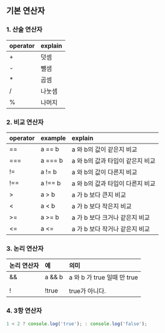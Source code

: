 ## 기본 연산자
### 1. 산술 연산자
| operator  | explain    |
| :---------| :--------- |
| +  | 덧셈    |
| -  | 뺄샘    |
| *  | 곱셈    |
| /  | 나눗셈    |
| %  | 나머지    |

### 2. 비교 연산자
| operator  | example    | explain                        |
| :---------| :--------- |:------------------------------ |
| ==        | a == b     | a 와 b의 값이 같은지 비교        |
| ===       | a === b    | a 와 b의 값과 타입이 같은지 비교 |
| !=        | a != b     | a 와 b의 값이 다른지 비교        |
| !==       | a !== b    | a 와 b의 값과 타입이 다른지 비교 |
| >         | a > b      | a 가 b 보다 큰지 비교            |
| <         | a < b      | a 가 b 보다 작은지 비교          |
| >=        | a >= b     | a 가 b 보다 크거나 같은지 비교   |
| <=        | a <=       | a 가 b 보다 작거나 같은지 비교   |

### 3. 논리 연산자

| 논리 연산자| 예        | 의미 
| :---------| :---------|:------------------------------ |
| &&        | a && b    | a 와 b 가 true 일때 만  true |
| ||        | a || b    | a 또는 b 가 true 일때 만  true |
| !         | !true     | true가 아니다. |


### 4. 3항 연산자
``` typescript
1 < 2 ? console.log('true'); : console.log('false');
```